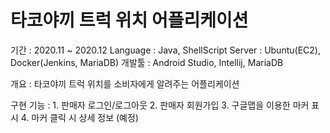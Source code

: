 # 타코야끼 트럭 위치 어플리케이션

기간 : 2020.11 ~ 2020.12
Language : Java, ShellScript
Server : Ubuntu(EC2), Docker(Jenkins, MariaDB)
개발툴 : Android Studio, Intellij, MariaDB

개요 : 타코야끼 트럭 위치를 소비자에게 알려주는 어플리케이션

구현 기능 : 1. 판매자 로그인/로그아웃
           2. 판매자 회원가입
           3. 구글맵을 이용한 마커 표시
           4. 마커 클릭 시 상세 정보 (예정)
          
          
